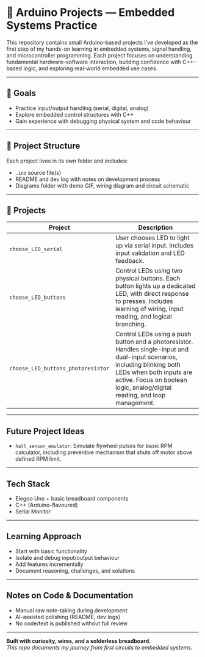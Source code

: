 # 🔩 **Arduino Projects — Embedded Systems Practice**

This repository contains small Arduino-based projects I’ve developed as the first step of my hands-on learning in embedded systems, signal handling, and microcontroller programming. Each project focuses on understanding fundamental hardware–software interaction, building confidence with C++-based logic, and exploring real-world embedded use cases.

---
## 🎯 Goals

- Practice input/output handling (serial, digital, analog)  
- Explore embedded control structures with C++  
- Gain experience with debugging physical system and code behaviour

---
## 📁 Project Structure

Each project lives in its own folder and includes:  
- `.ino` source file(s)  
- README and dev log with notes on development process  
- Diagrams folder with demo GIF, wiring diagram and circuit schematic 

---
## 📂 Projects

| Project | Description |
|--------|-------------|
| `choose_LED_serial` | User chooses LED to light up via serial input. Includes input validation and LED feedback. |
| `choose_LED_buttons` | Control LEDs using two physical buttons. Each button lights up a dedicated LED, with direct response to presses. Includes learning of wiring, input reading, and logical branching. |
| `choose_LED_buttons_photoresistor` | Control LEDs using a push button and a photoresistor. Handles single-input and dual-input scenarios, including blinking both LEDs when both inputs are active. Focus on boolean logic, analog/digital reading, and loop management. |

---
## Future Project Ideas

- `hall_sensor_emulator`: Simulate flywheel pulses for basic RPM calculator, including preventive mechanism that shuts off motor above defined RPM limit.

---
## Tech Stack

- Elegoo Uno + basic breadboard components  
- C++ (Arduino-flavoured)  
- Serial Monitor  

---
## Learning Approach

- Start with basic functionality  
- Isolate and debug input/output behaviour  
- Add features incrementally  
- Document reasoning, challenges, and solutions

---
## Notes on Code & Documentation

- Manual raw note-taking during development  
- AI-assisted polishing (README, dev logs)  
- No code/text is published without full review

---

**Built with curiosity, wires, and a solderless breadboard.**  
_This repo documents my journey from first circuits to embedded systems._

